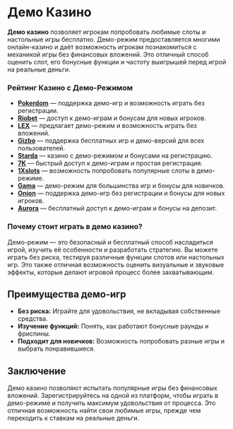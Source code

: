 # Демо Казино

**Демо казино** позволяет игрокам попробовать любимые слоты и настольные игры бесплатно. Демо-режим предоставляется многими онлайн-казино и даёт возможность игрокам познакомиться с механикой игры без финансовых вложений. Это отличный способ оценить слот, его бонусные функции и частоту выигрышей перед игрой на реальные деньги.

### Рейтинг Казино с Демо-Режимом

- **[Pokerdom](https://brandplay.link/4k77v2yx)** — поддержка демо-игр и возможность играть без регистрации.
- **[Riobet](https://brandplay.link/7xBLTPyj)** — доступ к демо-играм и бонусам для новых игроков.
- **[LEX](https://brandplay.link/zW4hdDFV)** — предлагает демо-режим и возможность играть без вложений.
- **[Gizbo](https://brandplay.link/bprXw4YV)** — поддержка бесплатных игр и демо-версий для всех пользователей.
- **[Starda](https://brandplay.link/fB7xwRFL)** — казино с демо-режимом и бонусами на регистрацию.
- **[7K](https://brandplay.link/BvQyFShp)** — быстрый доступ к демо-играм и простая регистрация.
- **[1Xslots](https://brandplay.link/hSB1khtr)** — возможность попробовать популярные слоты в демо-режиме.
- **[Gama](https://brandplay.link/j6NMKsDz)** — демо-режим для большинства игр и бонусы для новичков.
- **[Onion](https://brandplay.link/zBGRVpQ9)** — поддержка демо-игр без регистрации и бонусы для новых игроков.
- **[Aurora](https://10trafic-stat2.com/click/668546556bcc6313411604bd/6766/13032/subaccount)** — бесплатный доступ к демо-играм и бонусы на депозит.

### Почему стоит играть в демо казино?

Демо-режим — это безопасный и бесплатный способ насладиться игрой, изучить её особенности и разработать стратегию. Вы можете играть без риска, тестируя различные функции слотов или настольных игр. Это также отличная возможность оценить визуальные и звуковые эффекты, которые делают игровой процесс более захватывающим.

## Преимущества демо-игр

- **Без риска:** Играйте для удовольствия, не вкладывая собственные средства.
- **Изучение функций:** Понять, как работают бонусные раунды и фриспины.
- **Подходит для новичков:** Возможность попробовать разные игры и выбрать понравившиеся.

## Заключение

Демо казино позволяют испытать популярные игры без финансовых вложений. Зарегистрируйтесь на одной из платформ, чтобы играть в демо-режиме и получить максимум удовольствия от процесса. Это отличная возможность найти свои любимые игры, прежде чем переходить к ставкам на реальные деньги.
